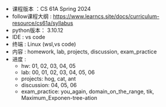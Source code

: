 - 课程版本 ：CS 61A Spring 2024
- follow课程大纲 : https://www.learncs.site/docs/curriculum-resource/cs61a/syllabus
- python版本： 3.10.12
- IDE : vs code
- 终端 : Linux (wsl,vs code)
- 内容 : homework, lab, projects, discussion, exam_practice
- 进度 : 
    - hw: 01, 02, 03, 04, 05
    - lab: 00, 01, 02, 03, 04, 05, 06
    - projects: hog, cat, ant
    - discussion: 04, 05, 06
    - exam_practice: you_again, domain_on_the_range, tik, Maximum_Exponen-tree-ation
